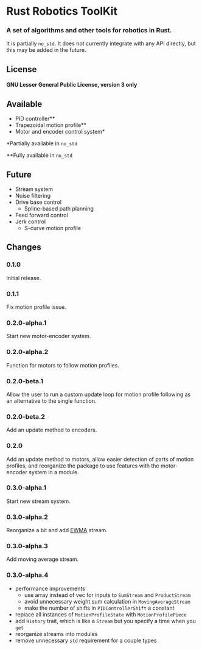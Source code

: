 # Rust Robotics ToolKit
### A set of algorithms and other tools for robotics in Rust.

It is partially `no_std`. It does not currently integrate with any API directly, but this may be added in the future.

## License
#### GNU Lesser General Public License, version 3 only

## Available
- PID controller\*\*
- Trapezoidal motion profile\*\*
- Motor and encoder control system\*

\*Partially available in `no_std`

\*\*Fully available in `no_std`

## Future
- Stream system
- Noise filtering
- Drive base control
    - Spline-based path planning
- Feed forward control
- Jerk control
    - S-curve motion profile

## Changes
### 0.1.0
Initial release.
### 0.1.1
Fix motion profile issue.
### 0.2.0-alpha.1
Start new motor-encoder system.
### 0.2.0-alpha.2
Function for motors to follow motion profiles.
### 0.2.0-beta.1
Allow the user to run a custom update loop for motion profile following as an alternative to the single function.
### 0.2.0-beta.2
Add an update method to encoders.
### 0.2.0
Add an update method to motors, allow easier detection of parts of motion profiles, and reorganize the package to use features with the motor-encoder system in a module.
### 0.3.0-alpha.1
Start new stream system.
### 0.3.0-alpha.2
Reorganize a bit and add [EWMA](https://www.itl.nist.gov/div898/handbook/pmc/section3/pmc324.htm) stream.
### 0.3.0-alpha.3
Add moving average stream.
### 0.3.0-alpha.4
- performance improvements
    - use array instead of vec for inputs to `SumStream` and `ProductStream`
    - avoid unnecessary weight sum calculation in `MovingAverageStream`
    - make the number of shifts in `PIDControllerShift` a constant
- replace all instances of `MotionProfileState` with `MotionProfilePiece`
- add `History` trait, which is like a `Stream` but you specify a time when you `get`
- reorganize streams into modules
- remove unnecessary `std` requirement for a couple types
